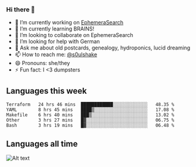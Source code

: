 ### Hi there 👋

<!--
**soulshake/soulshake** is a ✨ _special_ ✨ repository because its `README.md` (this file) appears on your GitHub profile.

Here are some ideas to get you started:

- 🔭 I’m currently working on ...
- 🌱 I’m currently learning ...
- 👯 I’m looking to collaborate on ...
- 🤔 I’m looking for help with ...
- 💬 Ask me about ...
- 📫 How to reach me: ...
- 😄 Pronouns: ...
- ⚡ Fun fact: ...
-->


- 🔭 I’m currently working on [EphemeraSearch](https://www.ephemerasearch.com/)
- 🌱 I’m currently learning BRAINS!
- 👯 I’m looking to collaborate on EphemeraSearch
- 🤔 I’m looking for help with German
- 💬 Ask me about old postcards, genealogy, hydroponics, lucid dreaming
- 📫 How to reach me: [@s0ulshake](https://twitter.com/soulshake)
- 😄 Pronouns: she/they
- ⚡ Fun fact: I <3 dumpsters

## Languages this week

<!--START_SECTION:waka-->
```text
Terraform   24 hrs 46 mins  ████████████░░░░░░░░░░░░░   48.35 % 
YAML        8 hrs 45 mins   ████▒░░░░░░░░░░░░░░░░░░░░   17.08 % 
Makefile    6 hrs 40 mins   ███▒░░░░░░░░░░░░░░░░░░░░░   13.02 % 
Other       3 hrs 27 mins   █▓░░░░░░░░░░░░░░░░░░░░░░░   06.75 % 
Bash        3 hrs 19 mins   █▓░░░░░░░░░░░░░░░░░░░░░░░   06.48 % 
```
<!--END_SECTION:waka-->

## Languages all time
![Alt text](https://wakatime.com/share/@aj/6aa10b67-a5e9-4fb1-acaf-8692f4385172.svg)
